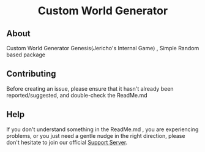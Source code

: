 <div align="center">
  <br />
  <br />
  <p>
<h1>Custom World Generator</h1>
  </p>
</div>

## About

Custom World Generator Genesis(Jericho's Internal Game) , Simple Random based package

## Contributing

Before creating an issue, please ensure that it hasn't already been reported/suggested, and double-check the ReadMe.md

## Help

If you don't understand something in the ReadMe.md , you are experiencing problems, or you just need a gentle
nudge in the right direction, please don't hesitate to join our official [Support Server](https://discord.gg/MfME24sJ2a).
